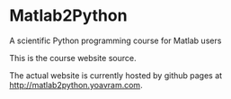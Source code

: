 # Matlab2Python

A scientific Python programming course for Matlab users

This is the course website source.

The actual website is currently hosted by github pages at <http://matlab2python.yoavram.com>.